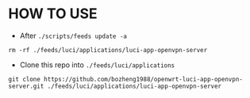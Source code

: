 # HOW TO USE

- After ```./scripts/feeds update -a```

```shell
rm -rf ./feeds/luci/applications/luci-app-openvpn-server
```

- Clone this repo into ```./feeds/luci/applications```

```shell
git clone https://github.com/bozheng1988/openwrt-luci-app-openvpn-server.git ./feeds/luci/applications/luci-app-openvpn-server
```
